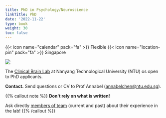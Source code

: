 ```yaml
---
title: PhD in Psychology/Neuroscience
linkTitle: PhD
date: '2022-11-22'
type: book
weight: 30
toc: false
---
```


{{< icon name="calendar" pack="fa" >}} Flexible
{{< icon name="location-pin" pack="fa" >}} Singapore

![](doctorate.jpg)


The [Clinical Brain Lab](https://www.clinicalbrain.org/) at Nanyang Technological University (NTU) os open to PhD applicants.

**Contact.** Send questions or CV to Prof Annabel (annabelchen@ntu.edu.sg).

{{% callout note %}}
**Don't rely on what is written!**

Ask directly [members of team](/people/) (current and past) about their experience in the lab!
{{% /callout %}}
